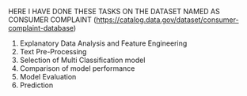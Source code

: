 HERE I HAVE DONE THESE TASKS ON THE DATASET NAMED AS CONSUMER COMPLAINT (https://catalog.data.gov/dataset/consumer-complaint-database)
1. Explanatory Data Analysis and Feature Engineering
2. Text Pre-Processing
3. Selection of Multi Classification model
4. Comparison of model performance
5. Model Evaluation
6. Prediction
